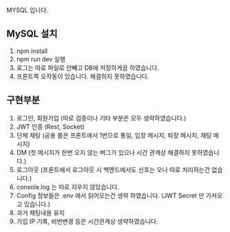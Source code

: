 MYSQL 입니다.

## MySQL 설치

1. npm install
2. npm run dev 실행
3. 로그는 따로 파일로 안빼고 DB에 저장하게끔 하였습니다.
4. 프론트쪽 오작동이 있습니다. 해결하지 못하였습니다.

## 구현부분
1. 로그인, 회원가입 (따로 검증이나 기타 부분은 모두 생략하였습니다.)
2. JWT 인증 (Rest, Socket)
3. 단체 채팅 (공용 룸은 프론트에서 1번으로 통일, 입장 메시지, 퇴장 메시지, 채팅 메시지)
4. DM (첫 메시지가 한번 오지 않는 버그가 있으나 시간 관계상 해결하지 못하였습니다.)
5. 로그아웃 (프론트에서 로그아웃 시 백엔드에서도 신호는 오나 따로 처리하는건 없습니다.)
6. console.log 는 따로 지우지 않았습니다.
7. Config 정보들은 .env 에서 읽어오는건 생략 하였습니다. (JWT Secret 만 가져오고 있습니다.)
8. 과거 채팅내용 유지
9. 가입 IP 기록, 비번변경 등은 시간관계상 생략하였습니다.

